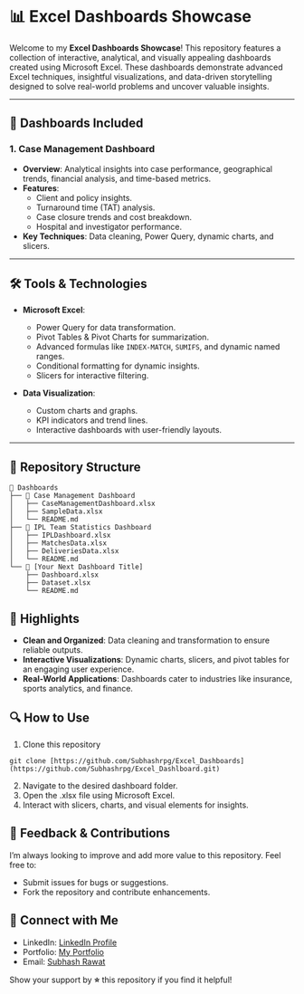 # 📊 Excel Dashboards Showcase

Welcome to my **Excel Dashboards Showcase**! This repository features a collection of interactive, analytical, and visually appealing dashboards created using Microsoft Excel. These dashboards demonstrate advanced Excel techniques, insightful visualizations, and data-driven storytelling designed to solve real-world problems and uncover valuable insights.

---

## 🚀 Dashboards Included

### 1. **Case Management Dashboard**
- **Overview**: Analytical insights into case performance, geographical trends, financial analysis, and time-based metrics.
- **Features**:
  - Client and policy insights.
  - Turnaround time (TAT) analysis.
  - Case closure trends and cost breakdown.
  - Hospital and investigator performance.
- **Key Techniques**: Data cleaning, Power Query, dynamic charts, and slicers.

<!-- ### 2. **IPL Team Statistics Dashboard**
- **Overview**: Comprehensive statistics on IPL matches, teams, and players.
- **Features**:
  - Season-wise and overall performance metrics.
  - Team and player comparisons.
  - Head-to-head records and top player highlights.
- **Key Techniques**: Data modeling, relationships, and advanced pivot tables.

### 3. **[Your Next Dashboard Title]**
- **Overview**: [Brief description of what this dashboard does.]
- **Features**:
  - [Feature 1]
  - [Feature 2]
- **Key Techniques**: [List advanced Excel techniques used.]
-->

---

## 🛠️ Tools & Technologies

- **Microsoft Excel**:
  - Power Query for data transformation.
  - Pivot Tables & Pivot Charts for summarization.
  - Advanced formulas like `INDEX-MATCH`, `SUMIFS`, and dynamic named ranges.
  - Conditional formatting for dynamic insights.
  - Slicers for interactive filtering.

- **Data Visualization**:
  - Custom charts and graphs.
  - KPI indicators and trend lines.
  - Interactive dashboards with user-friendly layouts.

---

## 📁 Repository Structure

```plaintext
📂 Dashboards
├── 📁 Case Management Dashboard
│   ├── CaseManagementDashboard.xlsx
│   ├── SampleData.xlsx
│   └── README.md
├── 📁 IPL Team Statistics Dashboard
│   ├── IPLDashboard.xlsx
│   ├── MatchesData.xlsx
│   ├── DeliveriesData.xlsx
│   └── README.md
└── 📁 [Your Next Dashboard Title]
    ├── Dashboard.xlsx
    ├── Dataset.xlsx
    └── README.md
```

## 🌟 Highlights
- **Clean and Organized**: Data cleaning and transformation to ensure reliable outputs.
- **Interactive Visualizations**: Dynamic charts, slicers, and pivot tables for an engaging user experience.
- **Real-World Applications**: Dashboards cater to industries like insurance, sports analytics, and finance.

## 🔍 How to Use
1. Clone this repository
```
git clone [https://github.com/Subhashrpg/Excel_Dashboards](https://github.com/Subhashrpg/Excel_Dashlboard.git)
```
2. Navigate to the desired dashboard folder.
3. Open the .xlsx file using Microsoft Excel.
4. Interact with slicers, charts, and visual elements for insights.

## 📢 Feedback & Contributions
I’m always looking to improve and add more value to this repository. Feel free to:
- Submit issues for bugs or suggestions.
- Fork the repository and contribute enhancements.

## 🤝 Connect with Me
- LinkedIn: [LinkedIn Profile](www.linkedin.com/in/subhash-singh-42933a19b)
- Portfolio: [My Portfolio](https://subhashrpg.github.io/Portfolio_website/)
- Email: [Subhash Rawat](subhashrs1997@gmail.com)

Show your support by **⭐️** this repository if you find it helpful!
